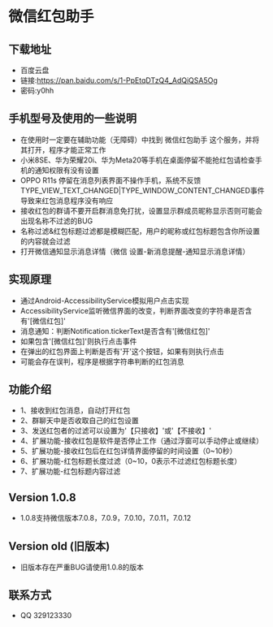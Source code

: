 # 微信红包助手

## 下载地址
* 百度云盘
* 链接:https://pan.baidu.com/s/1-PpEtqDTzQ4_AdQiQSA5Og
* 密码:y0hh

## 手机型号及使用的一些说明
* 在使用时一定要在辅助功能（无障碍）中找到 微信红包助手 这个服务，并将其打开，程序才能正常工作
* 小米8SE、华为荣耀20i、华为Meta20等手机在桌面停留不能抢红包请检查手机的通知权限有没有设置
* OPPO R11s 停留在消息列表界面不操作手机，系统不反馈TYPE_VIEW_TEXT_CHANGED|TYPE_WINDOW_CONTENT_CHANGED事件导致来红包消息程序没有响应
* 接收红包的群请不要开启群消息免打扰，设置显示群成员昵称显示否则可能会出现名称不过滤的BUG
* 名称过滤&红包标题过滤都是模糊匹配，用户的昵称或红包标题包含你所设置的内容就会过滤
* 打开微信通知显示消息详情（微信 设置-新消息提醒-通知显示消息详情）

## 实现原理
* 通过Android-AccessibilityService模拟用户点击实现
* AccessibilityService监听微信界面的改变，判断界面改变的字符串是否含有'[微信红包]'
* 消息通知：判断Notification.tickerText是否含有'[微信红包]'
* 如果包含'[微信红包]'则执行点击事件
* 在弹出的红包界面上判断是否有'开'这个按钮，如果有则执行点击
* 可能会存在误判，程序是根据字符串判断的红包消息

## 功能介绍
* 1、接收到红包消息，自动打开红包
* 2、群聊天中是否收取自己的红包设置
* 3、发送红包者的过滤可以设置为'【只接收】'或'【不接收】'
* 4、扩展功能-接收红包是软件是否停止工作（通过浮窗可以手动停止或继续）
* 5、扩展功能-接收红包后在红包详情界面停留的时间设置（0~10秒）
* 6、扩展功能-红包标题长度过滤（0~10，0表示不过滤红包标题长度）
* 7、扩展功能-红包标题内容过滤

## Version 1.0.8
* 1.0.8支持微信版本7.0.8，7.0.9，7.0.10，7.0.11，7.0.12

## Version old (旧版本)
* 旧版本存在严重BUG请使用1.0.8的版本

## 联系方式
* QQ 329123330